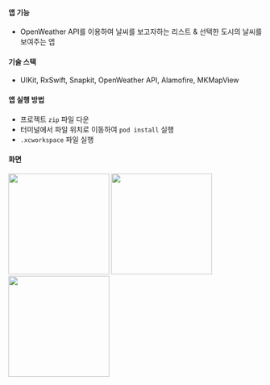 #### 앱 기능
- OpenWeather API를 이용하여 날씨를 보고자하는 리스트 & 선택한 도시의 날씨를 보여주는 앱
#### 기술 스택
- UIKit, RxSwift, Snapkit, OpenWeather API, Alamofire, MKMapView
#### 앱 실행 방법
- 프로젝트 `zip` 파일 다운
- 터미널에서 파일 위치로 이동하여 `pod install` 실행
- `.xcworkspace` 파일 실행
#### 화면
<img src ="https://user-images.githubusercontent.com/96823668/213607853-7c68536c-e03e-44b1-85b7-b7e4cf1fff2f.png" width = "200">  <img src="https://user-images.githubusercontent.com/96823668/213479402-7da40dc5-e0a0-4d6c-b37f-f9d6d13d07de.png" width="200">  <img src ="https://user-images.githubusercontent.com/96823668/213479091-e12512c3-e2a9-4eca-bb35-606cfaf91d3a.png" width = "200">    
